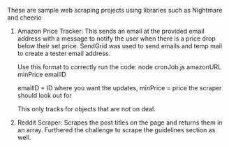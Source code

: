 These are sample web scraping projects using libraries such as Nightmare and cheerio

1. Amazon Price Tracker:
  This sends an email at the provided email address with a message to notify the
  user when there is a price drop below their set price. SendGrid was used to send emails and temp mail to create a tester email address.

    Use this format to correctly run the code: node cronJob.js amazonURL minPrice emailID

    emailID = ID where you want the updates,
    minPrice = price the scraper should look out for

    This only tracks for objects that are not on deal.

2. Reddit Scraper:
  Scrapes the post titles on the page and returns them in an array. Furthered the challenge to scrape
  the guidelines section as well.
